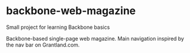 backbone-web-magazine
=====================

Small project for learning Backbone basics

Backbone-based single-page web magazine. Main navigation inspired by the nav bar on Grantland.com.
